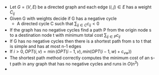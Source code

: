 - Let $G=(V,E)$ be a directed graph and each edge $(i,j)\in E$ has a weight $C_{ij}$
- Given G with weights decide if G has a negative cycle
	- A directed cycle C such that $\sum_{ij\in C}c_{ij}<0$
- If the graph has no negative cycles find a path P from the origin node s to a destination node t with minimum total cost $\sum_{ij\in P}c_{ij}$
- If G has no negative cycles then there is a shortest path from s to t that is simple and has at most n-1 edges
- If $i>0, OPT(i,v)=\min(OPT(i-1,v), min(OPT(i-1, w)+c_{vw}))$
- The shortest path method correctly computes the minimum cost of an s-t path  in any graph that has no negative cycles and runs in $O(n^3)$
- 